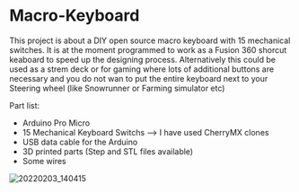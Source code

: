 # Macro-Keyboard
This project is about a DIY open source macro keyboard with 15 mechanical switches. It is at the moment programmed to work as a Fusion 360 shorcut keaboard to speed up the designing process. Alternatively this could be used as a strem deck or for gaming where lots of additional buttons are necessary and you do not wan to put the entire keyboard next to your Steering wheel (like Snowrunner or Farming simulator etc)

Part list:
- Arduino Pro Micro
- 15 Mechanical Keyboard Switchs --> I have used CherryMX clones
- USB data cable for the Arduino
- 3D printed parts (Step and STL files available)
- Some wires

![20220203_140415](https://user-images.githubusercontent.com/97908564/152562302-1fe0f448-b6aa-4867-a96c-e66f0f5d9921.jpg)
